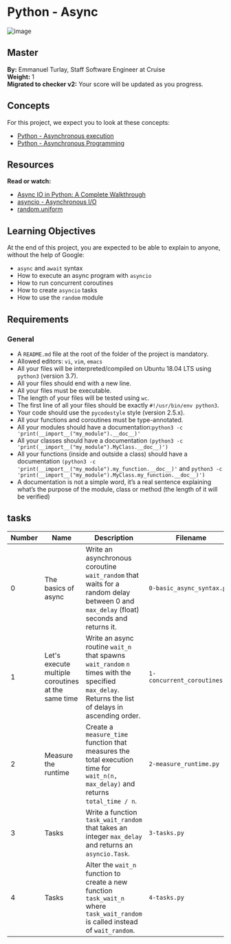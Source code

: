 # Python - Async
![image](https://github.com/user-attachments/assets/50710ee6-bc72-4b9d-b036-fbb669f6c631)

## Master

**By:** Emmanuel Turlay, Staff Software Engineer at Cruise  
**Weight:** 1  
**Migrated to checker v2:** Your score will be updated as you progress.

## Concepts

For this project, we expect you to look at these concepts:

- [Python - Asynchronous execution](#)
- [Python - Asynchronous Programming](#)

## Resources

**Read or watch:**

- [Async IO in Python: A Complete Walkthrough](#)
- [asyncio - Asynchronous I/O](#)
- [random.uniform](#)

## Learning Objectives

At the end of this project, you are expected to be able to explain to anyone, without the help of Google:

- `async` and `await` syntax
- How to execute an async program with `asyncio`
- How to run concurrent coroutines
- How to create `asyncio` tasks
- How to use the `random` module

## Requirements

### General

- A `README.md` file at the root of the folder of the project is mandatory.
- Allowed editors: `vi`, `vim`, `emacs`
- All your files will be interpreted/compiled on Ubuntu 18.04 LTS using `python3` (version 3.7).
- All your files should end with a new line.
- All your files must be executable.
- The length of your files will be tested using `wc`.
- The first line of all your files should be exactly `#!/usr/bin/env python3`.
- Your code should use the `pycodestyle` style (version 2.5.x).
- All your functions and coroutines must be type-annotated.
- All your modules should have a documentation:```python3 -c 'print(__import__("my_module").__doc__)'```
- All your classes should have a documentation ```(python3 -c 'print(__import__("my_module").MyClass.__doc__)')```
- All your functions (inside and outside a class) should have a documentation ```(python3 -c 'print(__import__("my_module").my_function.__doc__)'``` and ```python3 -c 'print(__import__("my_module").MyClass.my_function.__doc__)')```
- A documentation is not a simple word, it’s a real sentence explaining what’s the purpose of the module, class or method (the length of it will be verified)

## tasks

| Number | Name                                                  | Description                                                                                                                                                                                                                           | Filename                         |
|--------|-------------------------------------------------------|---------------------------------------------------------------------------------------------------------------------------------------------------------------------------------------------------------------------------------------|----------------------------------|
| 0      | The basics of async                                   | Write an asynchronous coroutine `wait_random` that waits for a random delay between 0 and `max_delay` (float) seconds and returns it.                                                                                                 | `0-basic_async_syntax.py`        |
| 1      | Let's execute multiple coroutines at the same time    | Write an async routine `wait_n` that spawns `wait_random` `n` times with the specified `max_delay`. Returns the list of delays in ascending order.                                                                                     | `1-concurrent_coroutines.py`     |
| 2      | Measure the runtime                                   | Create a `measure_time` function that measures the total execution time for `wait_n(n, max_delay)` and returns `total_time / n`.                                                                                                       | `2-measure_runtime.py`           |
| 3      | Tasks                                                 | Write a function `task_wait_random` that takes an integer `max_delay` and returns an `asyncio.Task`.                                                                                                                                   | `3-tasks.py`                     |
| 4      | Tasks                                                 | Alter the `wait_n` function to create a new function `task_wait_n` where `task_wait_random` is called instead of `wait_random`.                                                                                                        | `4-tasks.py`                     |
